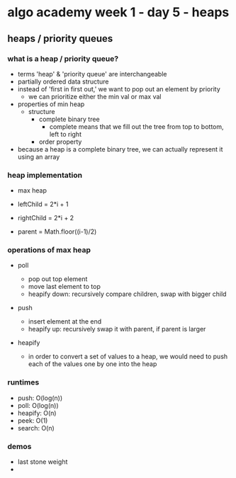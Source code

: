 # algo academy week 1 - day 5 - heaps

## heaps / priority queues

### what is a heap / priority queue?

- terms 'heap' & 'priority queue' are interchangeable
- partially ordered data structure
- instead of 'first in first out,' we want to pop out an element by priority
  - we can prioritize either the min val or max val
- properties of min heap
  - structure
    - complete binary tree
      - complete means that we fill out the tree from top to bottom, left to right
    - order property
- because a heap is a complete binary tree, we can actually represent it using an array

### heap implementation

- max heap

- leftChild = 2\*i + 1
- rightChild = 2\*i + 2
- parent = Math.floor((i-1)/2)

### operations of max heap

- poll

  - pop out top element
  - move last element to top
  - heapify down: recursively compare children, swap with bigger child

- push

  - insert element at the end
  - heapify up: recursively swap it with parent, if parent is larger

- heapify

  - in order to convert a set of values to a heap, we would need to push each of the values one by one into the heap

### runtimes

- push: O(log(n))
- poll: O(log(n))
- heapify: O(n)
- peek: O(1)
- search: O(n)

### demos

- last stone weight
-

